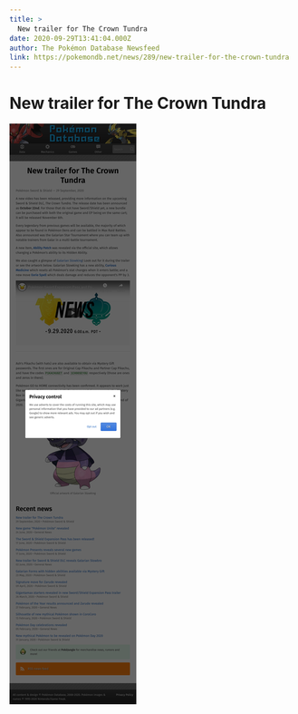 ```yaml
---
title: >
  New trailer for The Crown Tundra
date: 2020-09-29T13:41:04.000Z
author: The Pokémon Database Newsfeed
link: https://pokemondb.net/news/289/new-trailer-for-the-crown-tundra
---
```

# New trailer for The Crown Tundra

[![New trailer for The Crown Tundra](./screenshot.png)](https://pokemondb.net/news/289/new-trailer-for-the-crown-tundra)
